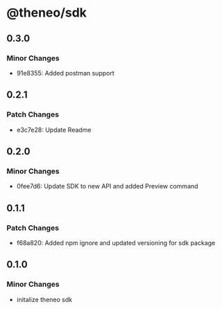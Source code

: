 # @theneo/sdk

## 0.3.0

### Minor Changes

- 91e8355: Added postman support

## 0.2.1

### Patch Changes

- e3c7e28: Update Readme

## 0.2.0

### Minor Changes

- 0fee7d6: Update SDK to new API and added Preview command

## 0.1.1

### Patch Changes

- f68a820: Added npm ignore and updated versioning for sdk package

## 0.1.0

### Minor Changes

- initalize theneo sdk
